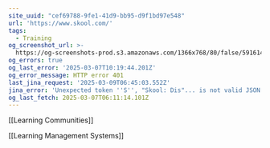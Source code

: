 ```yaml
---
site_uuid: "cef69788-9fe1-41d9-bb95-d9f1bd97e548"
url: 'https://www.skool.com/'
tags:
  - Training
og_screenshot_url: >-
  https://og-screenshots-prod.s3.amazonaws.com/1366x768/80/false/5916148b9afbd26e770c8ff3838ad81a0d97176ab6cba9887cb83e17bc3b7d80.jpeg
og_errors: true
og_last_error: '2025-03-07T10:19:44.201Z'
og_error_message: HTTP error 401
last_jina_request: '2025-03-09T06:45:03.552Z'
jina_error: 'Unexpected token ''S'', "Skool: Dis"... is not valid JSON'
og_last_fetch: 2025-03-07T06:11:14.101Z
---
```


[[Learning Communities]]

[[Learning Management Systems]]

